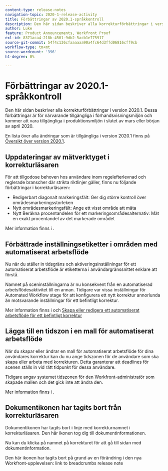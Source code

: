 ```yaml
---
content-type: release-notes
navigation-topic: 2020-1-release-activity
title: Förbättringar av 2020.1-språkkontroll
description: Den här sidan beskriver alla korrekturförbättringar i version 2020.1. Dessa förbättringar är för närvarande tillgängliga i förhandsvisningsmiljön och kommer att vara tillgängliga i produktionsmiljön i slutet av mars eller början av april 2020.
author: Luke
feature: Product Announcements, Workfront Proof
exl-id: 8371aca4-218b-4501-9db2-5acb1e775917
source-git-commit: 54f4c136cfaaaaaa90a4fc64d3ffd06816cff9cb
workflow-type: tm+mt
source-wordcount: '396'
ht-degree: 0%

---
```


# Förbättringar av 2020.1-språkkontroll

Den här sidan beskriver alla korrekturförbättringar i version 2020.1. Dessa förbättringar är för närvarande tillgängliga i förhandsvisningsmiljön och kommer att vara tillgängliga i produktionsmiljön i slutet av mars eller början av april 2020.

En lista över alla ändringar som är tillgängliga i version 2020.1 finns på [Översikt över version 2020.1](../../../product-announcements/product-releases/2020.1-release-activity/2020.1-release-overview.md).

## Uppdateringar av mätverktyget i korrekturläsaren

För att tillgodose behoven hos användare inom regelefterlevnad och reglerade branscher där strikta riktlinjer gäller, finns nu följande förbättringar i korrekturläsaren:

* Redigerbart diagonalt markeringsfält: Ger dig större kontroll över områdesmarkeringsstorleken
* Nytt områdesmarkeringsfält: Ange ett visst område att mäta
* Nytt Beräkna procentandelen för ett markeringsområdesalternativ: Mät en exakt procentandel av det markerade området

Mer information finns i .

## Förbättrade inställningsetiketter i områden med automatiserat arbetsflöde

Nu när du ställer in tidsgräns och aktiveringsinställningar för ett automatiserat arbetsflöde är etiketterna i användargränssnittet enklare att förstå.

Namnet på sceninställningarna är nu konsekvent från en automatiserad arbetsflödesaktivitet till en annan. Tidigare var vissa inställningar för Automated Workflow stage för att konfigurera ett nytt korrektur annorlunda än motsvarande inställningar för ett befintligt korrektur.

Mer information finns i och [Skapa eller redigera ett automatiserat arbetsflöde för ett befintligt korrektur](../../../review-and-approve-work/proofing/managing-proofs-within-workfront/create-edit-automated-workflow-existing-proof.md)

## Lägga till en tidszon i en mall för automatiserat arbetsflöde

När du skapar eller ändrar en mall för automatiserat arbetsflöde för dina användares korrektur kan du nu ange tidszonen för de användare som ska skapa eller arbeta med korrekturen. Detta garanterar att deadlines för scenen ställs in vid rätt tidpunkt för dessa användare.

Tidigare angav systemet tidszonen för den Workfront-administratör som skapade mallen och det gick inte att ändra den.

Mer information finns i .

## Dokumentikonen har tagits bort från korrekturläsaren

Dokumentikonen har tagits bort i linje med korrekturnamnet i korrekturläsaren. Den här ikonen tog dig till dokumentinformationen.

Nu kan du klicka på namnet på korrekturet för att gå till sidan med dokumentinformation.

Den här ikonen har tagits bort på grund av en förändring i den nya Workfront-upplevelsen: link to breadcrumbs release note
